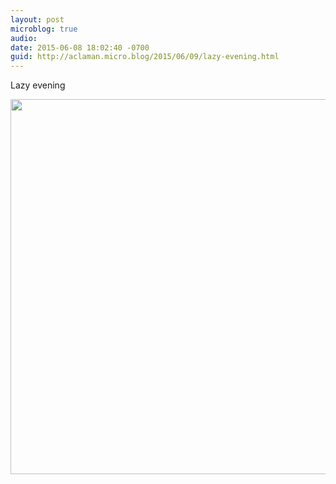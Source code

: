```yaml
---
layout: post
microblog: true
audio: 
date: 2015-06-08 18:02:40 -0700
guid: http://aclaman.micro.blog/2015/06/09/lazy-evening.html
---
```

Lazy evening

<img src="http://micro.alexclaman.com/uploads/2018/1d5d837a0f.jpg" width="600" height="600" />

